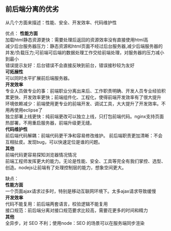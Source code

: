## 前后端分离的优劣
从几个方面来描述：性能、安全、开发效率、代码维护性  

优点：
**性能方面**  
加载html静态资源更快：需要处理后返回的资源效率没有直接使用html高  
减少后台服务器压力：静态资源和html页面不经过后台服务器,减少后端服务器的并发/负载压力;可前端可后端的数据处理工作交给前端处理，对服务器的压力减小到最小  
错误提示友好：后台错误不会直接反映到前台，错误接秒较为友好   
**可拓展性**   
可以同时水平扩展前后端服务器。  
**开发效率**  
专业人员做专业的事：前端职业分离出来后、工作职责明确、开发人员专业经验积累更快、开发效率更快；前端组件化、工程化，使得前端开发效率有了很大提升  
环境依赖减少：前端使用更专业的前端开发、调试工具，大大提升了开发效率。不用再使用eclipse了  
独立部署上线更快：纯前端更改可以独立上线，只打包前端代码。nginx支持页面热部署，不用重启服务器，前端升级更无缝。  
**代码维护性**  
前后端代码解耦：前端代码更干净和容易修改维护。
前后端职责更加清晰：不会互相扯皮。发现bug，可以快速定位是谁的问题。  
**其他**  
前端代码更容易探知浏览器情况情况  
前端工程师发挥更大的能力。无论是性能、安全、工具等完全有我们掌控、选型、创造。nodejs让前端有了处理控制层的能力，想象空间更大。  


 


缺点：  
**性能方面**     
一个页面ajax请求过多时，特别是移动互联网环境下。太多ajax请求导致缓慢  
**开发效率**    
代码不能复用：前后端两套语言，校验逻辑不能复用  
接口规范：前后端分离对接口规范要求比较高，需要花更多的时间和精力  
**其他**  
全异步，对 SEO 不利；使用node：SEO 的场景可以在服务端同步渲染  